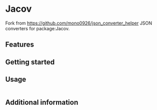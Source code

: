 # Jacov
Fork from https://github.com/mono0926/json_converter_helper
JSON converters for package:Jacov.

## Features

## Getting started

## Usage

```dart
```

## Additional information
